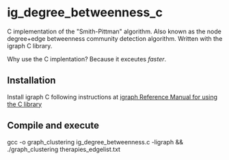 # ig_degree_betweenness_c
C implementation of the "Smith-Pittman" algorithm. Also known as the node degree+edge betweenness community detection algorithm. Written with the igraph C library. 

Why use the C implentation? Because it exceutes *faster*.

## Installation
Install igraph C following instructions at [igraph Reference Manual for using the C library](https://igraph.org/c/html/0.10.16/igraph-Installation.html)

## Compile and execute
gcc -o graph_clustering ig_degree_betweenness.c -ligraph && ./graph_clustering therapies_edgelist.txt
